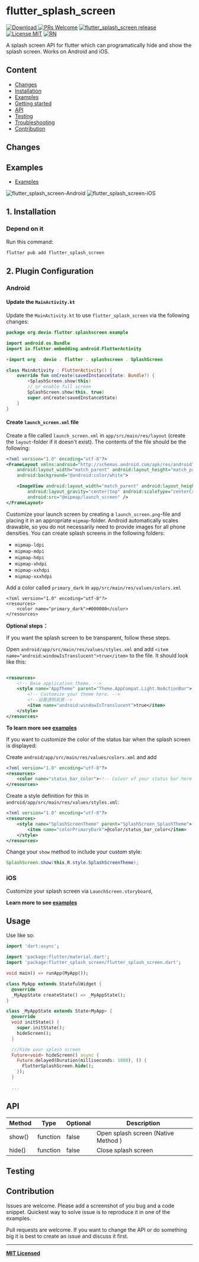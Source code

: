# flutter_splash_screen

[![Download](https://img.shields.io/badge/Download-v2.0.0-ff69b4.svg) ](https://pub.dartlang.org/packages/flutter_splash_screen)
[ ![PRs Welcome](https://img.shields.io/badge/PRs-Welcome-brightgreen.svg)](https://github.com/crazycodeboy/flutter_splash_screen/pulls)
[ ![flutter_splash_screen release](https://img.shields.io/github/release/crazycodeboy/flutter_splash_screen.svg?maxAge=2592000?style=flat-square)](https://github.com/crazycodeboy/GitHubPopular/releases)
[![License MIT](http://img.shields.io/badge/license-MIT-orange.svg?style=flat)](https://raw.githubusercontent.com/crazycodeboy/flutter-check-box/master/LICENSE)
[ ![RN](https://img.shields.io/badge/react-native-brightgreen.svg)](https://github.com/crazycodeboy/react-native-splash-screen)

A splash screen API for flutter which can programatically hide and show the splash screen. Works on
Android and iOS.

## Content

- [Changes](#changes)
- [Installation](#installation)
- [Examples](#examples)
- [Getting started](#getting-started)
- [API](#api)
- [Testing](#testing)
- [Troubleshooting](#troubleshooting)
- [Contribution](#contribution)

## Changes

## Examples

* [Examples](https://github.com/crazycodeboy/flutter_splash_screen/tree/master/example)

![flutter_splash_screen-Android](https://raw.githubusercontent.com/crazycodeboy/react-native-splash-screen/v3.0.0/examples/Screenshots/react-native-splash-screen-Android.gif)
![flutter_splash_screen-iOS](https://raw.githubusercontent.com/crazycodeboy/react-native-splash-screen/v3.0.0/examples/Screenshots/react-native-splash-screen-iOS.gif)

## 1. Installation

### Depend on it

Run this command:

```bash
flutter pub add flutter_splash_screen
```

## 2. Plugin Configuration

### Android

#### Update the `MainActivity.kt`

Update the `MainActivity.kt` to use `flutter_splash_screen` via the following changes:

```kotlin
package org.devio.flutter.splashscreen.example

import android.os.Bundle
import io.flutter.embedding.android.FlutterActivity

+import org . devio . flutter . splashscreen . SplashScreen

class MainActivity : FlutterActivity() {
    override fun onCreate(savedInstanceState: Bundle?) {
        +SplashScreen.show(this)
        // or enable full screen
        SplashScreen.show(this, true)
        super.onCreate(savedInstanceState)
    }
}
```

#### Create `launch_screen.xml` file

Create a file called `launch_screen.xml` in `app/src/main/res/layout` (create the `layout`-folder if
it doesn't exist). The contents of the file should be the following:

```xml
<?xml version="1.0" encoding="utf-8"?>
<FrameLayout xmlns:android="http://schemas.android.com/apk/res/android"
    android:layout_width="match_parent" android:layout_height="match_parent"
    android:background="@android:color/white">

    <ImageView android:layout_width="match_parent" android:layout_height="match_parent"
        android:layout_gravity="center|top" android:scaleType="centerCrop"
        android:src="@mipmap/launch_screen" />
</FrameLayout>
```

Customize your launch screen by creating a `launch_screen.png`-file and placing it in an
appropriate `mipmap`-folder. Android automatically scales drawable, so you do not necessarily need
to provide images for all phone densities.
You can create splash screens in the following folders:

* `mipmap-ldpi`
* `mipmap-mdpi`
* `mipmap-hdpi`
* `mipmap-xhdpi`
* `mipmap-xxhdpi`
* `mipmap-xxxhdpi`

Add a color called `primary_dark` in `app/src/main/res/values/colors.xml`

```
<?xml version="1.0" encoding="utf-8"?>
<resources>
    <color name="primary_dark">#000000</color>
</resources>
```

**Optional steps：**

If you want the splash screen to be transparent, follow these steps.

Open `android/app/src/main/res/values/styles.xml` and
add `<item name="android:windowIsTranslucent">true</item>` to the file. It should look like this:

```xml

<resources>
    <!-- Base application theme. -->
    <style name="AppTheme" parent="Theme.AppCompat.Light.NoActionBar">
        <!-- Customize your theme here. -->
        <!--设置透明背景-->
        <item name="android:windowIsTranslucent">true</item>
    </style>
</resources>
```

**To learn more
see [examples](https://github.com/crazycodeboy/flutter_splash_screen/tree/master/example)**

If you want to customize the color of the status bar when the splash screen is displayed:

Create `android/app/src/main/res/values/colors.xml` and add

```xml
<?xml version="1.0" encoding="utf-8"?>
<resources>
    <color name="status_bar_color"><!-- Colour of your status bar here --></color>
</resources>
```

Create a style definition for this in `android/app/src/main/res/values/styles.xml`:

```xml
<?xml version="1.0" encoding="utf-8"?>
<resources>
    <style name="SplashScreenTheme" parent="SplashScreen_SplashTheme">
        <item name="colorPrimaryDark">@color/status_bar_color</item>
    </style>
</resources>
```

Change your `show` method to include your custom style:

```java
SplashScreen.show(this,R.style.SplashScreenTheme);
```

### iOS

Customize your splash screen via  `LaunchScreen.storyboard`,

**Learn more to
see [examples](https://github.com/crazycodeboy/flutter_splash_screen/tree/master/example)**

## Usage

Use like so:

```dart
import 'dart:async';

import 'package:flutter/material.dart';
import 'package:flutter_splash_screen/flutter_splash_screen.dart';

void main() => runApp(MyApp());

class MyApp extends StatefulWidget {
  @override
  _MyAppState createState() => _MyAppState();
}

class _MyAppState extends State<MyApp> {
  @override
  void initState() {
    super.initState();
    hideScreen();
  }

  ///hide your splash screen
  Future<void> hideScreen() async {
    Future.delayed(Duration(milliseconds: 1800), () {
      FlutterSplashScreen.hide();
    });
  }

  ...
```

## API

| Method | Type     | Optional | Description                         |
|--------|----------|----------|-------------------------------------|
| show() | function | false    | Open splash screen (Native Method ) |
| hide() | function | false    | Close splash screen                 |

## Testing

## Contribution

Issues are welcome. Please add a screenshot of you bug and a code snippet. Quickest way to solve
issue is to reproduce it in one of the examples.

Pull requests are welcome. If you want to change the API or do something big it is best to create an
issue and discuss it first.

---

**[MIT Licensed](https://github.com/crazycodeboy/flutter_splash_screen/blob/master/LICENSE)**
